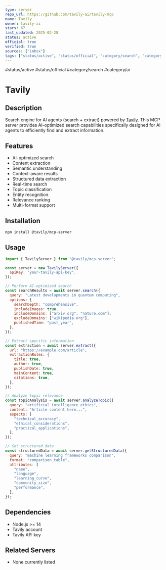 ```yaml
---
type: server
repo_url: https://github.com/tavily-ai/tavily-mcp
name: Tavily
owner: tavily-ai
stars: 67
last_updated: 2025-02-28
status: active
official: true
verified: true
sources: ["inbox"]
tags: ["status/active", "status/official", "category/search", "category/ai"]
---
```


#status/active #status/official #category/search #category/ai

# Tavily

## Description

Search engine for AI agents (search + extract) powered by [Tavily](https://tavily.com/). This MCP server provides AI-optimized search capabilities specifically designed for AI agents to efficiently find and extract information.

## Features

- AI-optimized search
- Content extraction
- Semantic understanding
- Context-aware results
- Structured data extraction
- Real-time search
- Topic classification
- Entity recognition
- Relevance ranking
- Multi-format support

## Installation

```bash
npm install @tavily/mcp-server
```

## Usage

```javascript
import { TavilyServer } from "@tavily/mcp-server";

const server = new TavilyServer({
  apiKey: "your-tavily-api-key",
});

// Perform AI-optimized search
const searchResults = await server.search({
  query: "Latest developments in quantum computing",
  options: {
    searchDepth: "comprehensive",
    includeImages: true,
    includeDomains: ["arxiv.org", "nature.com"],
    excludeDomains: ["wikipedia.org"],
    publishedTime: "past_year",
  },
});

// Extract specific information
const extraction = await server.extract({
  url: "https://example.com/article",
  extractionRules: {
    title: true,
    author: true,
    publishDate: true,
    mainContent: true,
    citations: true,
  },
});

// Analyze topic relevance
const topicAnalysis = await server.analyzeTopic({
  query: "artificial intelligence ethics",
  content: "Article content here...",
  aspects: [
    "technical_accuracy",
    "ethical_considerations",
    "practical_applications",
  ],
});

// Get structured data
const structuredData = await server.getStructuredData({
  query: "machine learning frameworks comparison",
  format: "comparison_table",
  attributes: [
    "name",
    "language",
    "learning_curve",
    "community_size",
    "performance",
  ],
});
```

## Dependencies

- Node.js >= 14
- Tavily account
- Tavily API key

## Related Servers

- None currently listed
